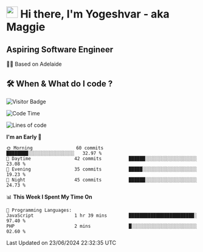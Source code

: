 <h1><img src="https://emojis.slackmojis.com/emojis/images/1531849430/4246/blob-sunglasses.gif?1531849430" width="30"/> Hi there, I'm Yogeshvar - aka Maggie</h1>

## Aspiring Software Engineer
🏂🏻  Based on Adelaide 

## 🛠 When & What do I code ?  

![Visitor Badge](https://visitor-badge.feriirawann.repl.co?username=yogeshvar&repo=yogeshvar&label=Visitors&style=plastic&color=%23457BFF&contentType=svg)

<!--START_SECTION:waka-->
![Code Time](http://img.shields.io/badge/Code%20Time-2%2C905%20hrs%208%20mins-blue)

![Lines of code](https://img.shields.io/badge/From%20Hello%20World%20I%27ve%20Written-356.9%20thousand%20lines%20of%20code-blue)

**I'm an Early 🐤** 

```text
🌞 Morning                60 commits          ████████░░░░░░░░░░░░░░░░░   32.97 % 
🌆 Daytime                42 commits          ██████░░░░░░░░░░░░░░░░░░░   23.08 % 
🌃 Evening                35 commits          █████░░░░░░░░░░░░░░░░░░░░   19.23 % 
🌙 Night                  45 commits          ██████░░░░░░░░░░░░░░░░░░░   24.73 % 
```


📊 **This Week I Spent My Time On** 

```text
💬 Programming Languages: 
JavaScript               1 hr 39 mins        ████████████████████████░   97.40 % 
PHP                      2 mins              █░░░░░░░░░░░░░░░░░░░░░░░░   02.60 % 
```


 Last Updated on 23/06/2024 22:32:35 UTC
<!--END_SECTION:waka-->
